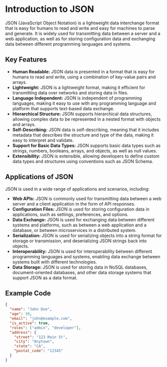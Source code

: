 # Introduction to JSON

JSON (JavaScript Object Notation) is a lightweight data interchange format that is easy for humans to read and write and easy for machines to parse and generate. It is widely used for transmitting data between a server and a web application, as well as for storing configuration data and exchanging data between different programming languages and systems.

## Key Features

- **Human Readable:** JSON data is presented in a format that is easy for humans to read and write, using a combination of key-value pairs and arrays.
- **Lightweight:** JSON is a lightweight format, making it efficient for transmitting data over networks and storing data in files.
- **Language Independent:** JSON is independent of programming languages, making it easy to use with any programming language and platform that supports text-based data exchange.
- **Hierarchical Structure:** JSON supports hierarchical data structures, allowing complex data to be represented in a nested format with objects and arrays.
- **Self-Describing:** JSON data is self-describing, meaning that it includes metadata that describes the structure and type of the data, making it easy to interpret and validate.
- **Support for Basic Data Types:** JSON supports basic data types such as strings, numbers, booleans, arrays, and objects, as well as null values.
- **Extensibility:** JSON is extensible, allowing developers to define custom data types and structures using conventions such as JSON Schema.

## Applications of JSON

JSON is used in a wide range of applications and scenarios, including:

- **Web APIs:** JSON is commonly used for transmitting data between a web server and a client application in the form of API responses.
- **Configuration Files:** JSON is used for storing configuration data in applications, such as settings, preferences, and options.
- **Data Exchange:** JSON is used for exchanging data between different systems and platforms, such as between a web application and a database, or between microservices in a distributed system.
- **Serialization:** JSON is used for serializing objects into a string format for storage or transmission, and deserializing JSON strings back into objects.
- **Interoperability:** JSON is used for interoperability between different programming languages and systems, enabling data exchange between systems built with different technologies.
- **Data Storage:** JSON is used for storing data in NoSQL databases, document-oriented databases, and other data storage systems that support JSON as a data format.

## Example Code

```json
{
  "name": "John Doe",
  "age": 30,
  "email": "john@example.com",
  "is_active": true,
  "roles": ["admin", "developer"],
  "address": {
    "street": "123 Main St",
    "city": "Anytown",
    "state": "CA",
    "postal_code": "12345"
  }
}
```
